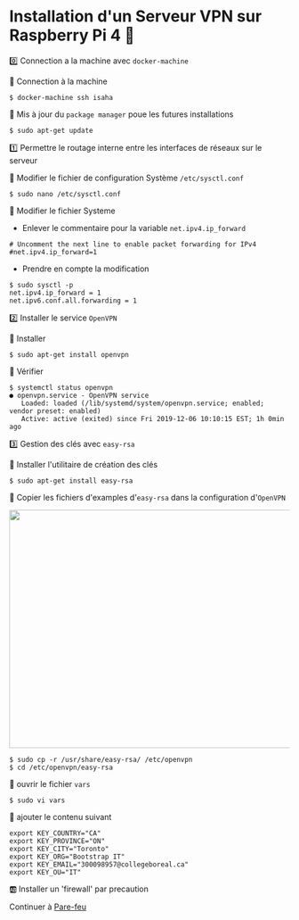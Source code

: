 # Installation d'un Serveur VPN sur Raspberry Pi 4 :strawberry:


:zero: Connection a la machine avec `docker-machine`

:pushpin: Connection à la machine

```
$ docker-machine ssh isaha
```

:pushpin: Mis à jour du `package manager` poue les futures installations

```
$ sudo apt-get update
```


:one: Permettre le routage interne entre les interfaces de réseaux sur le serveur

:pushpin: Modifier le fichier de configuration Système `/etc/sysctl.conf`


```
$ sudo nano /etc/sysctl.conf
```

:pushpin: Modifier le fichier Systeme

* Enlever le commentaire pour la variable `net.ipv4.ip_forward`

```
# Uncomment the next line to enable packet forwarding for IPv4
#net.ipv4.ip_forward=1
```

* Prendre en compte la modification

```
$ sudo sysctl -p
net.ipv4.ip_forward = 1
net.ipv6.conf.all.forwarding = 1
```

:two: Installer le service `OpenVPN`

:pushpin: Installer

```
$ sudo apt-get install openvpn
```

:pushpin: Vérifier

```
$ systemctl status openvpn
● openvpn.service - OpenVPN service
   Loaded: loaded (/lib/systemd/system/openvpn.service; enabled; vendor preset: enabled)
   Active: active (exited) since Fri 2019-12-06 10:10:15 EST; 1h 0min ago
```

:three: Gestion des clés avec `easy-rsa`

:pushpin: Installer l'utilitaire de création des clés

```
$ sudo apt-get install easy-rsa
```

:pushpin: Copier les fichiers d'examples d'`easy-rsa` dans la configuration d'`OpenVPN`


<image src ="images/manageKeys.png" width="737" height="427"></image>

```
$ sudo cp -r /usr/share/easy-rsa/ /etc/openvpn
$ cd /etc/openvpn/easy-rsa
```

:pushpin: ouvrir le fichier `vars`

```
$ sudo vi vars
```

:pushpin: ajouter le contenu suivant

```
export KEY_COUNTRY="CA"
export KEY_PROVINCE="ON"
export KEY_CITY="Toronto"
export KEY_ORG="Bootstrap IT"
export KEY_EMAIL="300098957@collegeboreal.ca"
export KEY_OU="IT"
```


:ab: Installer un 'firewall' par precaution

Continuer à [Pare-feu](firewall.md)
